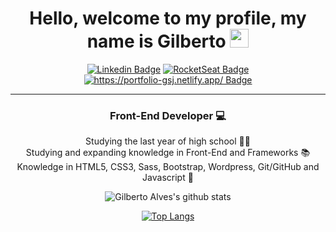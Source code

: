 <h1 align="center"> Hello, welcome to my profile, my name is Gilberto <img src="https://media.giphy.com/media/hvRJCLFzcasrR4ia7z/giphy.gif" width="30px"></h1>

<div align="center">
  
[![Linkedin Badge](https://img.shields.io/badge/-Linkedin-6633cc?style=flat-square&logo=Linkedin&logoColor=white&color=black&link=https://www.linkedin.com/in/gilberto-alves-377414199/)](https://www.linkedin.com/in/gilberto-alves-377414199/)
[![RocketSeat Badge](https://img.shields.io/badge/-RocketSeat-6633cc?style=flat-square&logo=Polymer-Project&logoColor=white&color=black&link=https://app.rocketseat.com.br/me/gilberto-alves-de-sousa-junior-1571157922)](https://app.rocketseat.com.br/me/gilberto-alves-de-sousa-junior-1571157922)
[![https://portfolio-gsj.netlify.app/ Badge](https://img.shields.io/badge/-Portfólio-6633cc?style=flat-square&logo=DTube&logoColor=white&color=black&link=https://portfolio-gsj.netlify.app/)](https://portfolio-gsj.netlify.app/)

</div>

<hr>

<h3 align="center">Front-End Developer 💻</h3>

<p align="center">
  Studying the last year of high school 👨‍🎓<br>
  Studying and expanding knowledge in Front-End and Frameworks 📚<br>
  Knowledge in HTML5, CSS3, Sass, Bootstrap, Wordpress, Git/GitHub and Javascript 🚀<br>
</p>

<div align="center">

![Gilberto Alves's github stats](https://github-readme-stats.vercel.app/api?username=GilbertoASJ&show_icons=true&theme=dark)

[![Top Langs](https://github-readme-stats.vercel.app/api/top-langs/?username=GilbertoASJ&layout=compact&theme=dark)](https://github.com/felipecastrosales/github-readme-stats)

   </div>





